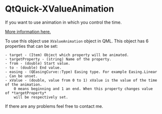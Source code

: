 # QtQuick-XValueAnimation
If you want to use animation in which you control the time.

[More information here.](http://stackoverflow.com/a/33631321/5163799)

To use this object use `XValueAnimation` object in QML.
This object has 6 properties that can be set:

	- target - (Item) Object which property will be animated.
	- targetProperty - (string) Name of the property.
	- from - (double) Start value.
	- to - (double) End value.
	- easing - (QEasingCurve::Type) Easing type. For example Easing.Linear . Can be unset.
	- xValue - (double, value from 0 to 1) xValue is the value of the time of the animation.
		0 means beginning and 1 an end. When this property changes value of *targetProperty*
		will be respectively set.

	
If there are any problems feel free to contact me.
